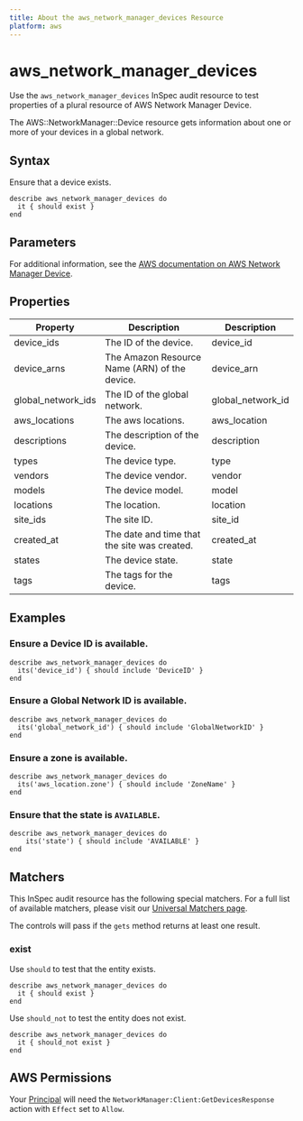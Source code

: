 ```yaml
---
title: About the aws_network_manager_devices Resource
platform: aws
---
```


# aws_network_manager_devices

Use the `aws_network_manager_devices` InSpec audit resource to test properties of a plural resource of AWS Network Manager Device.

The AWS::NetworkManager::Device resource gets information about one or more of your devices in a global network.

## Syntax

Ensure that a device exists.

    describe aws_network_manager_devices do
      it { should exist }
    end

## Parameters

For additional information, see the [AWS documentation on AWS Network Manager Device](https://docs.aws.amazon.com/AWSCloudFormation/latest/UserGuide/aws-resource-networkmanager-device.html).

## Properties

| Property | Description | Description |
| --- | --- | --- |
| device_ids | The ID of the device. | device_id |
| device_arns | The Amazon Resource Name (ARN) of the device. | device_arn |
| global_network_ids | The ID of the global network. | global_network_id |
| aws_locations | The aws locations. | aws_location |
| descriptions | The description of the device. | description |
| types | The device type. | type |
| vendors | The device vendor. | vendor |
| models | The device model. | model |
| locations | The location. | location |
| site_ids | The site ID. | site_id |
| created_at | The date and time that the site was created. | created_at |
| states | The device state. | state |
| tags | The tags for the device. | tags |

## Examples

### Ensure a Device ID is available.
    describe aws_network_manager_devices do
      its('device_id') { should include 'DeviceID' }
    end

### Ensure a Global Network ID is available.
    describe aws_network_manager_devices do
      its('global_network_id') { should include 'GlobalNetworkID' }
    end

### Ensure a zone is available.
    describe aws_network_manager_devices do
      its('aws_location.zone') { should include 'ZoneName' }
    end

### Ensure that the state is `AVAILABLE`.
    describe aws_network_manager_devices do
        its('state') { should include 'AVAILABLE' }
    end

## Matchers

This InSpec audit resource has the following special matchers. For a full list of available matchers, please visit our [Universal Matchers page](https://www.inspec.io/docs/reference/matchers/).

The controls will pass if the `gets` method returns at least one result.

### exist

Use `should` to test that the entity exists.

    describe aws_network_manager_devices do
      it { should exist }
    end

Use `should_not` to test the entity does not exist.

    describe aws_network_manager_devices do
      it { should_not exist }
    end

## AWS Permissions

Your [Principal](https://docs.aws.amazon.com/IAM/latest/UserGuide/intro-structure.html#intro-structure-principal) will need the `NetworkManager:Client:GetDevicesResponse` action with `Effect` set to `Allow`.